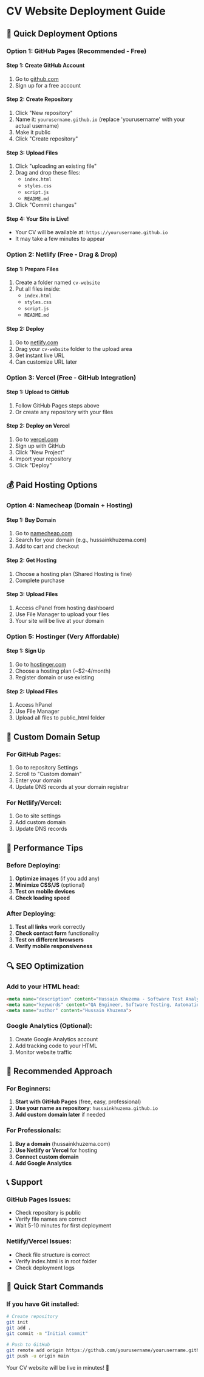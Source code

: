 # CV Website Deployment Guide

## 🚀 Quick Deployment Options

### Option 1: GitHub Pages (Recommended - Free)

#### Step 1: Create GitHub Account
1. Go to [github.com](https://github.com)
2. Sign up for a free account

#### Step 2: Create Repository
1. Click "New repository"
2. Name it: `yourusername.github.io` (replace 'yourusername' with your actual username)
3. Make it public
4. Click "Create repository"

#### Step 3: Upload Files
1. Click "uploading an existing file"
2. Drag and drop these files:
   - `index.html`
   - `styles.css`
   - `script.js`
   - `README.md`
3. Click "Commit changes"

#### Step 4: Your Site is Live!
- Your CV will be available at: `https://yourusername.github.io`
- It may take a few minutes to appear

### Option 2: Netlify (Free - Drag & Drop)

#### Step 1: Prepare Files
1. Create a folder named `cv-website`
2. Put all files inside:
   - `index.html`
   - `styles.css`
   - `script.js`
   - `README.md`

#### Step 2: Deploy
1. Go to [netlify.com](https://netlify.com)
2. Drag your `cv-website` folder to the upload area
3. Get instant live URL
4. Can customize URL later

### Option 3: Vercel (Free - GitHub Integration)

#### Step 1: Upload to GitHub
1. Follow GitHub Pages steps above
2. Or create any repository with your files

#### Step 2: Deploy on Vercel
1. Go to [vercel.com](https://vercel.com)
2. Sign up with GitHub
3. Click "New Project"
4. Import your repository
5. Click "Deploy"

## 💰 Paid Hosting Options

### Option 4: Namecheap (Domain + Hosting)

#### Step 1: Buy Domain
1. Go to [namecheap.com](https://namecheap.com)
2. Search for your domain (e.g., hussainkhuzema.com)
3. Add to cart and checkout

#### Step 2: Get Hosting
1. Choose a hosting plan (Shared Hosting is fine)
2. Complete purchase

#### Step 3: Upload Files
1. Access cPanel from hosting dashboard
2. Use File Manager to upload your files
3. Your site will be live at your domain

### Option 5: Hostinger (Very Affordable)

#### Step 1: Sign Up
1. Go to [hostinger.com](https://hostinger.com)
2. Choose a hosting plan (~$2-4/month)
3. Register domain or use existing

#### Step 2: Upload Files
1. Access hPanel
2. Use File Manager
3. Upload all files to public_html folder

## 🔧 Custom Domain Setup

### For GitHub Pages:
1. Go to repository Settings
2. Scroll to "Custom domain"
3. Enter your domain
4. Update DNS records at your domain registrar

### For Netlify/Vercel:
1. Go to site settings
2. Add custom domain
3. Update DNS records

## 📱 Performance Tips

### Before Deploying:
1. **Optimize images** (if you add any)
2. **Minimize CSS/JS** (optional)
3. **Test on mobile devices**
4. **Check loading speed**

### After Deploying:
1. **Test all links** work correctly
2. **Check contact form** functionality
3. **Test on different browsers**
4. **Verify mobile responsiveness**

## 🔍 SEO Optimization

### Add to your HTML head:
```html
<meta name="description" content="Hussain Khuzema - Software Test Analyst & QA Automation Engineer">
<meta name="keywords" content="QA Engineer, Software Testing, Automation, Selenium, Playwright">
<meta name="author" content="Hussain Khuzema">
```

### Google Analytics (Optional):
1. Create Google Analytics account
2. Add tracking code to your HTML
3. Monitor website traffic

## 🎯 Recommended Approach

### For Beginners:
1. **Start with GitHub Pages** (free, easy, professional)
2. **Use your name as repository**: `hussainkhuzema.github.io`
3. **Add custom domain later** if needed

### For Professionals:
1. **Buy a domain** (hussainkhuzema.com)
2. **Use Netlify or Vercel** for hosting
3. **Connect custom domain**
4. **Add Google Analytics**

## 📞 Support

### GitHub Pages Issues:
- Check repository is public
- Verify file names are correct
- Wait 5-10 minutes for first deployment

### Netlify/Vercel Issues:
- Check file structure is correct
- Verify index.html is in root folder
- Check deployment logs

## 🚀 Quick Start Commands

### If you have Git installed:
```bash
# Create repository
git init
git add .
git commit -m "Initial commit"

# Push to GitHub
git remote add origin https://github.com/yourusername/yourusername.github.io.git
git push -u origin main
```

Your CV website will be live in minutes! 🎉 